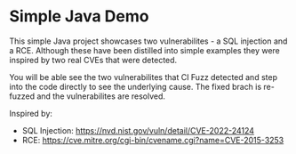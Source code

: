 # Simple Java Demo

This simple Java project showcases two vulnerabilites - a SQL injection and a RCE. Although these have been distilled into simple examples they were inspired by two real CVEs that were detected.

You will be able see the two vulnerabilites that CI Fuzz detected and step into the code directly to see the underlying cause. The fixed brach is re-fuzzed and the vulnerabilites are resolved.

Inspired by:
 - SQL Injection: https://nvd.nist.gov/vuln/detail/CVE-2022-24124
 - RCE: https://cve.mitre.org/cgi-bin/cvename.cgi?name=CVE-2015-3253
